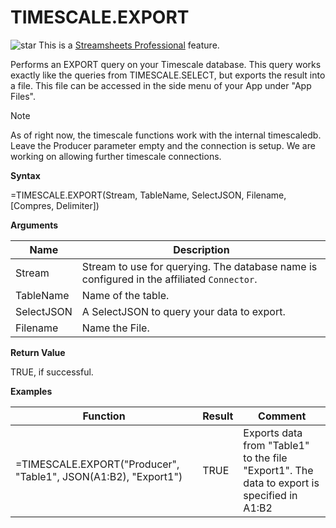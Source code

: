 # TIMESCALE.EXPORT

![star](/images/star.svg) This is a [Streamsheets
Professional](https://cedalo.com/download/) feature.

Performs an EXPORT query on your Timescale database. This query works
exactly like the queries from TIMESCALE.SELECT, but exports the result
into a file. This file can be accessed in the side menu of your App
under "App Files".

<div class="note">

<div class="title">

Note

</div>

As of right now, the timescale functions work with the internal
timescaledb. Leave the Producer parameter empty and the connection is
setup. We are working on allowing further timescale connections.

</div>

**Syntax**

=TIMESCALE.EXPORT(Stream, TableName, SelectJSON, Filename, \[Compres,
Delimiter\])

**Arguments**

| Name       | Description                                                                                |
|------------|--------------------------------------------------------------------------------------------|
| Stream     | Stream to use for querying. The database name is configured in the affiliated `Connector`. |
| TableName  | Name of the table.                                                                         |
| SelectJSON | A SelectJSON to query your data to export.                                                 |
| Filename   | Name the File.                                                                             |

**Return Value**

TRUE, if successful.

**Examples**

| Function                                                        | Result | Comment                                                                                    |
|-----------------------------------------------------------------|--------|--------------------------------------------------------------------------------------------|
| =TIMESCALE.EXPORT("Producer", "Table1", JSON(A1:B2), "Export1") | TRUE   | Exports data from "Table1" to the file "Export1". The data to export is specified in A1:B2 |
